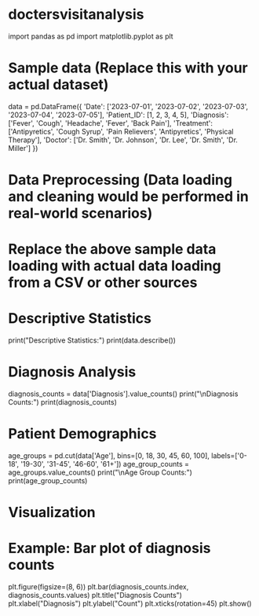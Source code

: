 # doctersvisitanalysis
import pandas as pd
import matplotlib.pyplot as plt

# Sample data (Replace this with your actual dataset)
data = pd.DataFrame({
    'Date': ['2023-07-01', '2023-07-02', '2023-07-03', '2023-07-04', '2023-07-05'],
    'Patient_ID': [1, 2, 3, 4, 5],
    'Diagnosis': ['Fever', 'Cough', 'Headache', 'Fever', 'Back Pain'],
    'Treatment': ['Antipyretics', 'Cough Syrup', 'Pain Relievers', 'Antipyretics', 'Physical Therapy'],
    'Doctor': ['Dr. Smith', 'Dr. Johnson', 'Dr. Lee', 'Dr. Smith', 'Dr. Miller']
})

# Data Preprocessing (Data loading and cleaning would be performed in real-world scenarios)
# Replace the above sample data loading with actual data loading from a CSV or other sources

# Descriptive Statistics
print("Descriptive Statistics:")
print(data.describe())

# Diagnosis Analysis
diagnosis_counts = data['Diagnosis'].value_counts()
print("\nDiagnosis Counts:")
print(diagnosis_counts)

# Patient Demographics
age_groups = pd.cut(data['Age'], bins=[0, 18, 30, 45, 60, 100], labels=['0-18', '19-30', '31-45', '46-60', '61+'])
age_group_counts = age_groups.value_counts()
print("\nAge Group Counts:")
print(age_group_counts)

# Visualization
# Example: Bar plot of diagnosis counts
plt.figure(figsize=(8, 6))
plt.bar(diagnosis_counts.index, diagnosis_counts.values)
plt.title("Diagnosis Counts")
plt.xlabel("Diagnosis")
plt.ylabel("Count")
plt.xticks(rotation=45)
plt.show()
